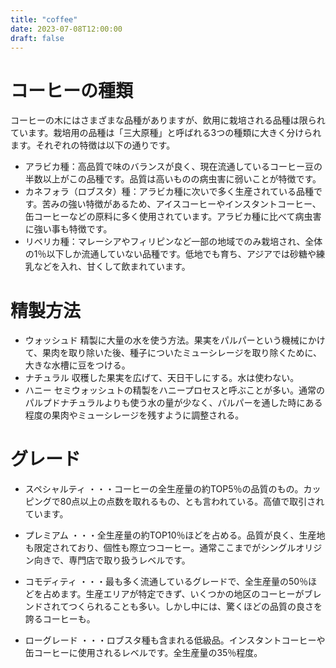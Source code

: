 ```yaml
---
title: "coffee"
date: 2023-07-08T12:00:00
draft: false
---
```


# コーヒーの種類
コーヒーの木にはさまざまな品種がありますが、飲用に栽培される品種は限られています。栽培用の品種は「三大原種」と呼ばれる3つの種類に大きく分けられます。それぞれの特徴は以下の通りです。
- アラビカ種：高品質で味のバランスが良く、現在流通しているコーヒー豆の半数以上がこの品種です。品質は高いものの病虫害に弱いことが特徴です。
- カネフォラ（ロブスタ）種：アラビカ種に次いで多く生産されている品種です。苦みの強い特徴があるため、アイスコーヒーやインスタントコーヒー、缶コーヒーなどの原料に多く使用されています。アラビカ種に比べて病虫害に強い事も特徴です。
 - リベリカ種：マレーシアやフィリピンなど一部の地域でのみ栽培され、全体の1％以下しか流通していない品種です。低地でも育ち、アジアでは砂糖や練乳などを入れ、甘くして飲まれています。

# 精製方法
- ウォッシュド
精製に大量の水を使う方法。果実をパルパーという機械にかけて、果肉を取り除いた後、種子についたミューシレージを取り除くために、大きな水槽に豆をつける。
 - ナチュラル
収穫した果実を広げて、天日干しにする。水は使わない。
- ハニー
セミウォッシュトの精製をハニープロセスと呼ぶことが多い。通常のパルプドナチュラルよりも使う水の量が少なく、パルパーを通した時にある程度の果肉やミューシレージを残すように調整される。

# グレード
- スペシャルティ
・・・コーヒーの全生産量の約TOP5％の品質のもの。カッピングで80点以上の点数を取れるもの、とも言われている。高値で取引されています。

- プレミアム
・・・全生産量の約TOP10％ほどを占める。品質が良く、生産地も限定されており、個性も際立つコーヒー。通常ここまでがシングルオリジン向きで、専門店で取り扱うレベルです。

- コモディティ
・・・最も多く流通しているグレードで、全生産量の50％ほどを占めます。生産エリアが特定できず、いくつかの地区のコーヒーがブレンドされてつくられることも多い。しかし中には、驚くほどの品質の良さを誇るコーヒーも。

- ローグレード
・・・ロブスタ種も含まれる低級品。インスタントコーヒーや缶コーヒーに使用されるレベルです。全生産量の35％程度。
